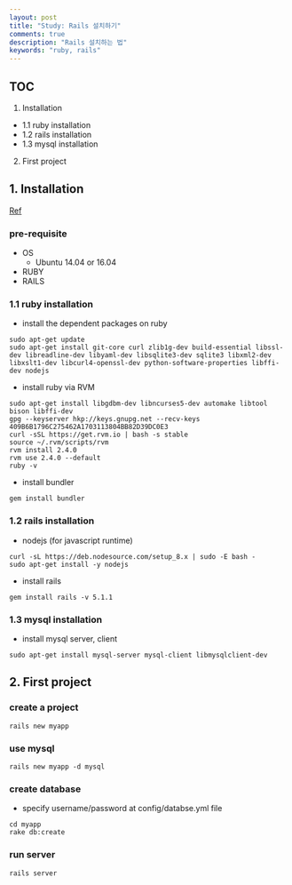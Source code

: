 ```yaml
---
layout: post
title: "Study: Rails 설치하기"
comments: true
description: "Rails 설치하는 법"
keywords: "ruby, rails"
---
```


## TOC 
1. Installation
  - 1.1 ruby installation
  - 1.2 rails installation
  - 1.3 mysql installation
2. First project 

## 1. Installation

[Ref](http://guides.rubyonrails.org/v4.2/getting_started.html) 

### pre-requisite 
- OS
  - Ubuntu 14.04 or 16.04 
- RUBY 
- RAILS 
  
### 1.1 ruby installation
- install the dependent packages on ruby 

```
sudo apt-get update
sudo apt-get install git-core curl zlib1g-dev build-essential libssl-dev libreadline-dev libyaml-dev libsqlite3-dev sqlite3 libxml2-dev libxslt1-dev libcurl4-openssl-dev python-software-properties libffi-dev nodejs
```
- install ruby via RVM

```
sudo apt-get install libgdbm-dev libncurses5-dev automake libtool bison libffi-dev
gpg --keyserver hkp://keys.gnupg.net --recv-keys 409B6B1796C275462A1703113804BB82D39DC0E3
curl -sSL https://get.rvm.io | bash -s stable
source ~/.rvm/scripts/rvm
rvm install 2.4.0
rvm use 2.4.0 --default
ruby -v
```
- install bundler

```
gem install bundler
```

### 1.2 rails installation
- nodejs (for javascript runtime) 

```
curl -sL https://deb.nodesource.com/setup_8.x | sudo -E bash -
sudo apt-get install -y nodejs
```

- install rails

```
gem install rails -v 5.1.1
```

### 1.3 mysql installation
- install mysql server, client

```
sudo apt-get install mysql-server mysql-client libmysqlclient-dev
```

## 2. First project 

### create a project 
```
rails new myapp
```
### use mysql 
```
rails new myapp -d mysql
```
### create database 
- specify username/password at config/databse.yml file
```
cd myapp
rake db:create
```
### run server 
```
rails server
```



